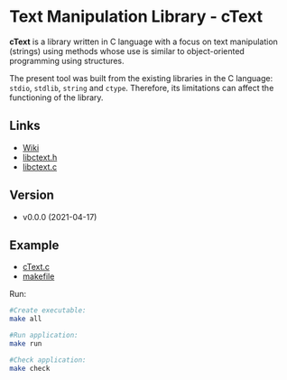 # Text Manipulation Library - cText

**cText** is a library written in C language with a focus on text manipulation (strings) using methods whose use is similar to object-oriented programming using structures.

The present tool was built from the existing libraries in the C language: `stdio`, `stdlib`, `string` and `ctype`. Therefore, its limitations can affect the functioning of the library.

## Links

- [Wiki](https://github.com/wdonadelli/libctext/wiki)
- [libctext.h](https://wdonadelli.github.io/libctext/libctext.h)
- [libctext.c](https://wdonadelli.github.io/libctext/libctext.c)

## Version

- v0.0.0 (2021-04-17)

## Example

- [cText.c](https://wdonadelli.github.io/libctext/cText.c)
- [makefile](https://wdonadelli.github.io/libctext/makefile)

Run:

```sh
#Create executable:
make all

#Run application:
make run

#Check application:
make check
```
